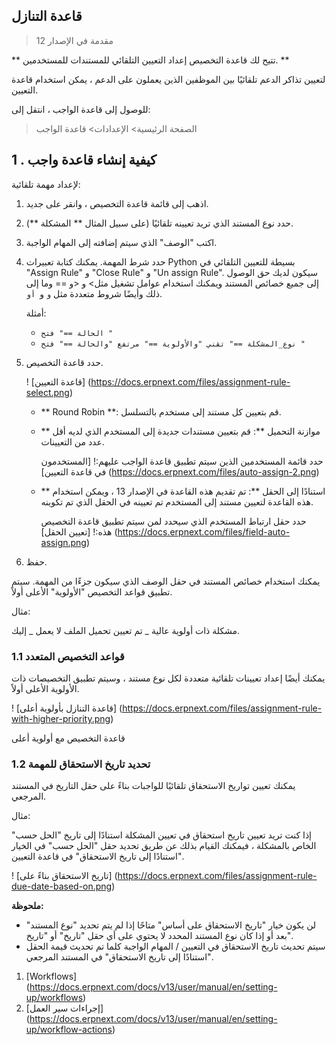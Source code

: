 ## قاعدة التنازل

> مقدمة في الإصدار 12

** تتيح لك قاعدة التخصيص إعداد التعيين التلقائي للمستندات للمستخدمين. **

لتعيين تذاكر الدعم تلقائيًا بين الموظفين الذين يعملون على الدعم ، يمكن استخدام قاعدة التعيين.

للوصول إلى قاعدة الواجب ، انتقل إلى:

> الصفحة الرئيسية> الإعدادات> قاعدة الواجب

## 1 \. كيفية إنشاء قاعدة واجب

لإعداد مهمة تلقائية:

1. اذهب إلى قائمة قاعدة التخصيص ، وانقر على جديد.
2. حدد نوع المستند الذي تريد تعيينه تلقائيًا (على سبيل المثال ** المشكلة **).
3. اكتب "الوصف" الذي سيتم إضافته إلى المهام الواجبة.
4. حدد شرط المهمة. يمكنك كتابة تعبيرات Python بسيطة للتعيين التلقائي في "Assign Rule" و "Close Rule" و "Un assign Rule". سيكون لديك حق الوصول إلى جميع خصائص المستند ويمكنك استخدام عوامل تشغيل مثل> و <و == وما إلى ذلك وأيضًا شروط متعددة مثل `و` و` أو`.
    
    أمثلة:
    
    * `الحالة ==" فتح "`
    * `نوع_المشكلة ==" تقني "والأولوية ==" مرتفع "والحالة ==" فتح "`
5. حدد قاعدة التخصيص.
    
    ! [قاعدة التعيين] (https://docs.erpnext.com/files/assignment-rule-select.png)
    
    * ** Round Robin **: قم بتعيين كل مستند إلى مستخدم بالتسلسل.
    * ** موازنة التحميل **: قم بتعيين مستندات جديدة إلى المستخدم الذي لديه أقل عدد من التعيينات.
        
        حدد قائمة المستخدمين الذين سيتم تطبيق قاعدة الواجب عليهم:! [المستخدمون في قاعدة التعيين] (https://docs.erpnext.com/files/auto-assign-2.png)
        
    * ** استنادًا إلى الحقل **: تم تقديم هذه القاعدة في الإصدار 13 ، ويمكن استخدام هذه القاعدة لتعيين مستند إلى المستخدم تم تعيينه في الحقل الذي تم تكوينه.
        
        حدد حقل ارتباط المستخدم الذي سيحدد لمن سيتم تطبيق قاعدة التخصيص هذه:! [تعيين الحقل] (https://docs.erpnext.com/files/field-auto-assign.png)
        
6. حفظ.
    

يمكنك استخدام خصائص المستند في حقل الوصف الذي سيكون جزءًا من المهمة. سيتم تطبيق قواعد التخصيص "الأولوية" الأعلى أولاً.

مثال:

مشكلة ذات أولوية عالية _ تم تعيين تحميل الملف لا يعمل _ إليك.

### 1.1 قواعد التخصيص المتعدد

يمكنك أيضًا إعداد تعيينات تلقائية متعددة لكل نوع مستند ، وسيتم تطبيق التخصيصات ذات الأولوية الأعلى أولاً.

! [قاعدة التنازل بأولوية أعلى] (https://docs.erpnext.com/files/assignment-rule-with-higher-priority.png)

قاعدة التخصيص مع أولوية أعلى

### 1.2 تحديد تاريخ الاستحقاق للمهمة

يمكنك تعيين تواريخ الاستحقاق تلقائيًا للواجبات بناءً على حقل التاريخ في المستند المرجعي.

مثال:

إذا كنت تريد تعيين تاريخ استحقاق في تعيين المشكلة استنادًا إلى تاريخ "الحل حسب" الخاص بالمشكلة ، فيمكنك القيام بذلك عن طريق تحديد حقل "الحل حسب" في الخيار "استنادًا إلى تاريخ الاستحقاق" في قاعدة التعيين.

! [تاريخ الاستحقاق بناءً على] (https://docs.erpnext.com/files/assignment-rule-due-date-based-on.png)

**ملحوظة:**

* لن يكون خيار "تاريخ الاستحقاق على أساس" متاحًا إذا لم يتم تحديد "نوع المستند" بعد أو إذا كان نوع المستند المحدد لا يحتوي على أي حقل "تاريخ" أو "تاريخ".
* سيتم تحديث تاريخ الاستحقاق في التعيين / المهام الواجبة كلما تم تحديث قيمة الحقل "استنادًا إلى تاريخ الاستحقاق" في المستند المرجعي.

1. [Workflows] (https://docs.erpnext.com/docs/v13/user/manual/en/setting-up/workflows)
2. [إجراءات سير العمل] (https://docs.erpnext.com/docs/v13/user/manual/en/setting-up/workflow-actions)